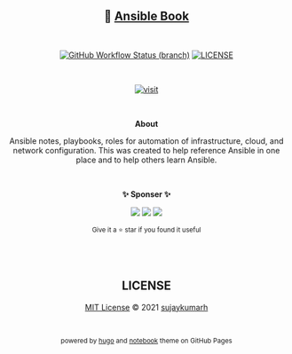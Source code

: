 <div align="center">

## 📘 [Ansible Book](https://ansible.sujaykumarh.com/?utm_source=github&utm_medium=readme&utm_campaign=view-book)

<br>

[![GitHub Workflow Status (branch)](https://img.shields.io/github/workflow/status/sujaykumarh-ansible/book/build-push/main)](https://github.com/sujaykumarh-ansible/book/actions)
[![LICENSE](https://img.shields.io/badge/license-MIT-blue?logo=github&color=blue)](https://github.com/sujaykumarh-ansible/book/blob/main/LICENSE)

<br>

[![visit](https://img.shields.io/badge/🔗%20Visit-ansible.sujaykumarh.com-blue?style=for-the-badge&logo=link)](https://ansible.sujaykumarh.com/?utm_source=github&utm_medium=readme&utm_campaign=view-notebook)

<br>

**About**

Ansible notes, playbooks, roles for automation of infrastructure, cloud, and network configuration.
This was created to help reference Ansible in one place and to help others learn Ansible.


<br>



**✨ Sponser ✨**

[![](https://img.shields.io/badge/sponsor-30363D?style=for-the-badge&logo=GitHub-Sponsors&logoColor=#white)](https://github.com/sponsors/sujaykumarh/)
[![](https://img.shields.io/badge/kofi-%23579fbf.svg?&style=for-the-badge&logo=ko-fi&logoColor=white)](https://ko-fi.com/sujaykumarh)
[![](https://img.shields.io/badge/buy%20me%20a%20coffee-%23f7ba56.svg?&style=for-the-badge&logo=buy-me-a-coffee&logoColor=black)](https://buymeacoffee.com/sujaykumarh)

<sub>Give it a ⭐ star if you found it useful</sub>


<br>
<br>

## LICENSE

[MIT License](https://github.com/sujaykumarh-ansible/book/blob/main/LICENSE) © 2021 [sujaykumarh](https://github.com/sujaykumarh)

<br>
<!-- <br> -->

<sub>powered by [hugo](https://gohugo.io) and [notebook](https://github.com/sujaykumarh/hugo-notebook) theme on GitHub Pages</sub>

</div>
